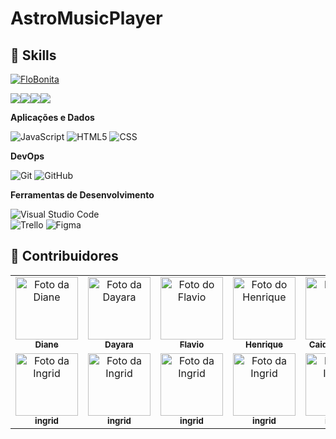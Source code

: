 # AstroMusicPlayer
## 🚀 Skills
[![FloBonita](https://github-readme-stats.vercel.app/api/top-langs/?username=iuricode&hide=html&layout=compact&theme=radical)](https://github.com/FloBonita/AstroMusicPlayer/)

<img src="https://img.shields.io/badge/GitHub-100000?style=for-the-badge&logo=github&logoColor=white" /><a href="https://www.figma.com/file/OWHhOz9WaMQj87fO9RColt/PlayerMusic?node-id=0%3A1"><img src="https://img.shields.io/badge/figma-%23F24E1E.svg?style=for-the-badge&logo=figma&logoColor=white" /></a><img src="https://img.shields.io/badge/Amazon_AWS-232F3E?style=for-the-badge&logo=amazon-aws&logoColor=white" /><a href="https://trello.com/b/R7hzjttr/potatos"><img src="https://img.shields.io/badge/Trello-%23026AA7.svg?style=for-the-badge&logo=Trello&logoColor=white" /></a>

**Aplicações e Dados**
  
  ![JavaScript](https://img.shields.io/badge/-JavaScript-333333?style=flat&logo=javascript)
  ![HTML5](https://img.shields.io/badge/-HTML5-333333?style=flat&logo=HTML5)
  ![CSS](https://img.shields.io/badge/-CSS-333333?style=flat&logo=CSS3&logoColor=1572B6)  

**DevOps**

  ![Git](https://img.shields.io/badge/-Git-333333?style=flat&logo=git)
  ![GitHub](https://img.shields.io/badge/-GitHub-333333?style=flat&logo=github)
  

**Ferramentas de Desenvolvimento**

  ![Visual Studio Code](https://img.shields.io/badge/-Visual%20Studio%20Code-333333?style=flat&logo=visual-studio-code&logoColor=007ACC)  
  ![Trello](https://img.shields.io/badge/-Trello-333333?style=flat&logo=trello&logoColor=007ACC)
  ![Figma](https://img.shields.io/badge/-Figma-333333?style=flat&logo=figma&logoColor=007ACC)
  


## 🌈 Contribuidores<br>

<table>
  <tr>
    <td align="center">
      <a href="#">
        <img src="https://i.pinimg.com/originals/19/d1/6a/19d16abbd0ad71e3c0bde577ad163717.jpg" width="100px;" alt="Foto da Diane"/><br>
        <sub>
          <b>Diane</b>
        </sub>
      </a>
    </td>
    <td align="center">
      <a href="#">
        <img src="https://scontent.fcgh2-1.fna.fbcdn.net/v/t1.18169-9/11095079_1034521893308558_2754572611943174367_n.jpg?_nc_cat=107&ccb=1-5&_nc_sid=8bfeb9&_nc_eui2=AeEMLlyqvU3EmWGHpeisKjsPzAN_rczpamjMA3-tzOlqaBaUQZlHG1VerjtQx8ZmM3bCNBGUVkF3GL6TuU5IlNgd&_nc_ohc=dX81N7-afrEAX-LVvcL&_nc_ht=scontent.fcgh2-1.fna&oh=8ba4b37bf0f26eb95753fd74486f115b&oe=617E9031" width="100px;" alt="Foto da Dayara"/><br>
        <sub>
          <b>Dayara</b>
        </sub>
      </a>
    </td>
    <td align="center">
      <a href="#">
        <img src="https://scontent.fcgh2-1.fna.fbcdn.net/v/t1.6435-9/74632397_2407450932693391_4052974154050174976_n.jpg?_nc_cat=111&ccb=1-5&_nc_sid=09cbfe&_nc_eui2=AeGTPf3_g0IwBiTrWhFDHG_uty1VrMA3z0i3LVWswDfPSPffgwxA-S6jQTBLww6cfyT-CilvsfLsjZBjy6u6pjFX&_nc_ohc=qVQswCbvyJ0AX-4bWkc&_nc_ht=scontent.fcgh2-1.fna&oh=1d889c755c5061278c0b6ff6e43195ae&oe=617F2274" width="100px;" alt="Foto do Flavio"/><br>
        <sub>
          <b>Flavio</b>
        </sub>
      </a>
    </td>
    <td align="center">
      <a href="#">
        <img src="https://scontent.fcgh23-1.fna.fbcdn.net/v/t1.6435-1/c0.0.160.160a/p160x160/66528653_1470839983074517_8379153832088698880_n.jpg?_nc_cat=109&ccb=1-5&_nc_sid=7206a8&_nc_eui2=AeEp3ho48Re2oUiwJCg3ebl1wxVUnLEzo_zDFVScsTOj_NpGN78Xd6CNqLdAJvJFVYp8VV7OMCZEhjTOd7mLJG9B&_nc_ohc=In15GiGZ0fsAX9sOnge&_nc_ht=scontent.fcgh23-1.fna&oh=aaaa02a8a20aeb105729fecce0bcad57&oe=617F96D3" width="100px;" alt="Foto do Henrique"/><br>
        <sub>
          <b>Henrique</b>
        </sub>
      </a>
    </td>
    <td align="center">
      <a href="#">
        <img src="https://media-exp1.licdn.com/dms/image/C4D03AQHraFPQ_BDfLA/profile-displayphoto-shrink_800_800/0/1611338546987?e=1639612800&v=beta&t=p9pUi5Wj7-SPb7JwqO15xmDO9merWhPBsp8PAAiB9lk" width="100px;" alt="Foto da "/><br>
        <sub>
          <b>Caique Millan</b>
        </sub>
      </a>
    </td>
    <td align="center">
      <a href="#">
        <img src="https://scontent.fcgh2-1.fna.fbcdn.net/v/t1.6435-9/131130723_4064736650206516_4821634501055049104_n.jpg?_nc_cat=104&ccb=1-5&_nc_sid=09cbfe&_nc_eui2=AeEt8ylLKf4KaRdv6qmpZvTCizYt3rMrl7eLNi3esyuXtz5Wzkauq1HZiRnyIleIhTZ6Wt3iYzK81hZMBcdImPI7&_nc_ohc=xfmaWmuXukcAX9rWSKz&_nc_ht=scontent.fcgh2-1.fna&oh=2f0da90539ba22ffe653182897f635e7&oe=617D9870" width="100px;" alt="Foto do Sergio"/><br>
        <sub>
          <b>Sergio</b>
        </sub>
      </a>
    </td>    
  </tr>
  <tr>
    <td align="center">
      <a href="#">
        <img src="https://i.pinimg.com/236x/c5/ee/95/c5ee95e45c6f6d9042962da4b5915296.jpg" width="100px;" alt="Foto da Ingrid"/><br>
        <sub>
          <b>ingrid</b>
        </sub>
      </a>
    </td>
    <td align="center">
      <a href="#">
        <img src="" width="100px;" alt="Foto da Ingrid"/><br>
        <sub>
          <b>ingrid</b>
        </sub>
      </a>
    </td>
    <td align="center">
      <a href="#">
        <img src="" width="100px;" alt="Foto da Ingrid"/><br>
        <sub>
          <b>ingrid</b>
        </sub>
      </a>
    </td>
    <td align="center">
      <a href="#">
        <img src="" width="100px;" alt="Foto da Ingrid"/><br>
        <sub>
          <b>ingrid</b>
        </sub>
      </a>
    </td>
    <td align="center">
      <a href="#">
        <img src="" width="100px;" alt="Foto da Ingrid"/><br>
        <sub>
          <b>ingrid</b>
        </sub>
      </a>
    </td>
  </tr>
</table>


 
